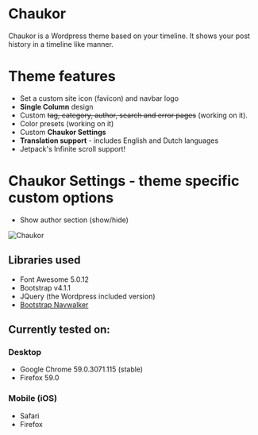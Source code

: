 Chaukor
==================
Chaukor is a Wordpress theme based on your timeline. It shows your post history in a timeline like manner.

# Theme features
- Set a custom site icon (favicon) and navbar logo
- **Single Column** design
- Custom ~~tag, category, author, search and error pages~~ (working on it). 
- Color presets (working on it)
- Custom **Chaukor Settings**
- **Translation support** - includes English and Dutch languages
- Jetpack's Infinite scroll support!

# Chaukor Settings - theme specific custom options
- Show author section (show/hide)

![Chaukor](https://gitlab.com/canitia/chaukor/raw/master/screenshot.png)

## Libraries used
- Font Awesome 5.0.12
- Bootstrap v4.1.1
- JQuery (the Wordpress included version)
- [Bootstrap Navwalker](https://github.com/wp-bootstrap/wp-bootstrap-navwalker)

## Currently tested on:

### Desktop
- Google Chrome  59.0.3071.115 (stable)
- Firefox 59.0

### Mobile (iOS)
- Safari
- Firefox
